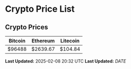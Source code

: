 # Crypto Price List

## Crypto Prices
| Bitcoin | Ethereum | Litecoin |
| ------- | -------- | -------- |
| $96488 | $2639.67 | $104.84 |
**Last Updated:** 2025-02-08 20:32 UTC
**Last Updated:** $DATE$
